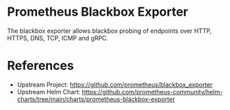 # Prometheus Blackbox Exporter
The blackbox exporter allows blackbox probing of endpoints over HTTP, HTTPS, DNS, TCP, ICMP and gRPC.

# References
- Upstream Project: https://github.com/prometheus/blackbox_exporter
- Upstream Helm Chart: https://github.com/prometheus-community/helm-charts/tree/main/charts/prometheus-blackbox-exporter